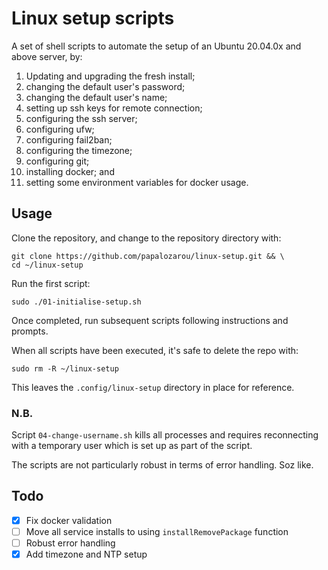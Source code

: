 # Linux setup scripts

A set of shell scripts to automate the setup of an Ubuntu 20.04.0x and above server, by:

1. Updating and upgrading the fresh install;
3. changing the default user's password;
4. changing the default user's name;
5. setting up ssh keys for remote connection;
6. configuring the ssh server;
7. configuring ufw;
8. configuring fail2ban;
9. configuring the timezone;
10. configuring git;
11. installing docker; and
12. setting some environment variables for docker usage.

## Usage

Clone the repository, and change to the repository directory with:

```
git clone https://github.com/papalozarou/linux-setup.git && \
cd ~/linux-setup
```

Run the first script:

```
sudo ./01-initialise-setup.sh
```

Once completed, run subsequent scripts following instructions and prompts.

When all scripts have been executed, it's safe to delete the repo with:

```
sudo rm -R ~/linux-setup
```

This leaves the `.config/linux-setup` directory in place for reference.

### N.B.

Script `04-change-username.sh` kills all processes and requires reconnecting with a temporary user which is set up as part of the script.

The scripts are not particularly robust in terms of error handling. Soz like.

## Todo
- [x] Fix docker validation
- [ ] Move all service installs to using `installRemovePackage` function
- [ ] Robust error handling
- [x] Add timezone and NTP setup